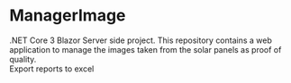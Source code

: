 # ManagerImage
.NET Core 3 Blazor Server side project. This repository contains a web application to manage the images taken from the solar panels as proof of quality.\
Export reports to excel
